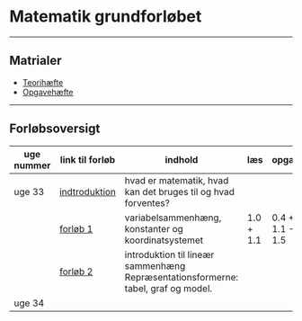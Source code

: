 # Matematik grundforløbet

---

## Matrialer

- [Teorihæfte](/matrialer/Grundforlob2024TeoriPrint.pdf)
- [Opgavehæfte](/matrialer/Grundforlob2024OpgaverPrint.pdf)

---

## Forløbsoversigt


| uge nummer    | link til forløb                                           | indhold                                                                    | læs       | opgaver          |
| --------      | -------                                                   | -------                                                                    | ----      | ----              |                                                    
| uge 33        |   [indtroduktion](del0_intro/del0_1_introduktion.md)      | hvad er matematik, hvad kan det bruges til og hvad forventes?              |           |                   |
|               |   [forløb 1](/del1_sammenhaeng/del1_1_introduktion.md)    | variabelsammenhæng, konstanter og koordinatsystemet                        | 1.0 + 1.1 | 0.4 + 1.1 - 1.5   |
|               |   [forløb 2]()                                            | introduktion til lineær sammenhæng Repræsentationsformerne: tabel, graf og model.   |           |          | 
| uge 34        |                                                                                                                                        |           |                   |